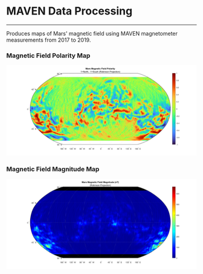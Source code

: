 # MAVEN Data Processing

---

Produces maps of Mars' magnetic field using MAVEN magnetometer measurements from 2017 to 2019.

### Magnetic Field Polarity Map

![A map of the polarities of Mars' magnetic field across its surface](https://raw.githubusercontent.com/BrendenLech/maven-data-processing/main/maps/Map%201%20-%20Polarity%20Robinson%202017-2019%20400px.png)

### Magnetic Field Magnitude Map

![A map of the strength of Mars' magnetic field across its surface](https://raw.githubusercontent.com/BrendenLech/maven-data-processing/main/maps/Map%203%20-%20Magnitude%20Robinson%202017-2019%20400px.png)
